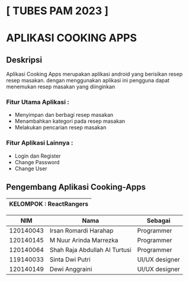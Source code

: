 # [ TUBES PAM 2023 ]
# APLIKASI COOKING APPS 

## Deskripsi
Aplikasi Cooking Apps merupakan aplikasi android  yang berisikan resep resep masakan. dengan menggunakan aplikasi ini pengguna dapat menemukan resep masakan yang diinginkan

### Fitur Utama Aplikasi :
- Menyimpan dan berbagi resep masakan
- Menambahkan kategori pada resep masakan
- Melakukan pencarian resep masakan

### Fitur Aplikasi Lainnya :
- Login dan Register
- Change Password
- Change User

## Pengembang Aplikasi Cooking-Apps 
 
| KELOMPOK : ReactRangers |
| ---------------- |

| NIM  | Nama | Sebagai |
| ----- | --- | --- |
| 120140043  | Irsan Romardi Harahap  | Programmer |
| 120140145  | M Nuur Arinda Marrezka  | Programmer |
| 120140064  | Shah Raja Abdullah Al Turtusi  | Programmer |
| 119140033  | Sinta Dwi Putri | UI/UX designer |
| 120140149  | Dewi Anggraini  | UI/UX designer |